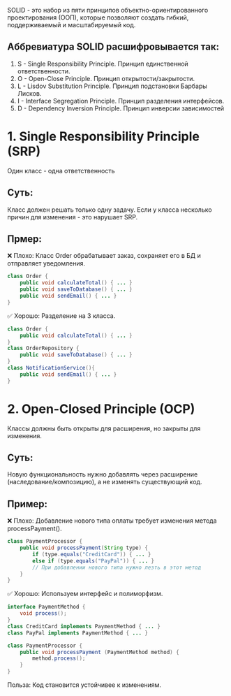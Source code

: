 SOLID - это набор из пяти принципов объектно-ориентированного проектирования (ООП), которые позволяют создать гибкий, поддерживаемый и масштабируемый код.
## Аббревиатура SOLID расшифровывается так:
1. S - Single Responsibility Principle. Принцип единственной ответственности.
2. O - Open-Close Principle. Принцип открытости/закрытости.
3. L - Lisdov Substitution Principle. Принцип подстановки Барбары Лисков.
4. I - Interface Segregation Principle. Принцип разделения интерфейсов.
5. D - Dependency Inversion Principle. Принцип инверсии зависимостей
# 1. Single Responsibility Principle (SRP)
Один класс - одна ответственность
## Суть:
Класс должен решать только одну задачу. Если у класса несколько причин для изменения - это нарушает SRP.
## Прмер:
❌ Плохо: Класс Order обрабатывает заказ, сохраняет его в БД и отправляет уведомления.
```java
class Order {
	public void calculateTotal() { ... }
	public void saveToDatabase() { ... }
	public void sendEmail() { ... }
}
```
✅ Хорошо: Разделение на 3 класса.
```java
class Order {
	public void calculateTotal() { ... }
}
class OrderRepository {
	public void saveToDatabase() { ... }
}
class NotificationService(){
	public void sendEmail() { ... }
}
```
# 2. Open-Closed Principle (OCP)
Классы должны быть открыты для расширения, но закрыты для изменения.
## Суть:
Новую функциональность нужно добавлять через расширение (наследование/композицию), а не изменять существующий код.
## Пример:
❌ Плохо: Добавление нового типа оплаты требует изменения метода processPayment().
```java
class PaymentProcessor {
	public void processPayment(String type) {
		if (type.equals("CreditCard")) { ... }
		else if (type.equals("PayPal")) { ... }
		// При добавлении нового типа нужно лезть в этот метод
	}
}
```
✅ Хорошо: Используем интерфейс и полиморфизм.
```java
interface PaymentMethod {
	void process();
}
class CreditCard implements PaymentMethod { ... }
class PayPal implements PaymentMethod { ... }

class PaymentProcessor {
	public void processPayment (PaymentMethod method) {
		method.process();
	}
}
```
Польза: Код становится устойчивее к изменениям.
